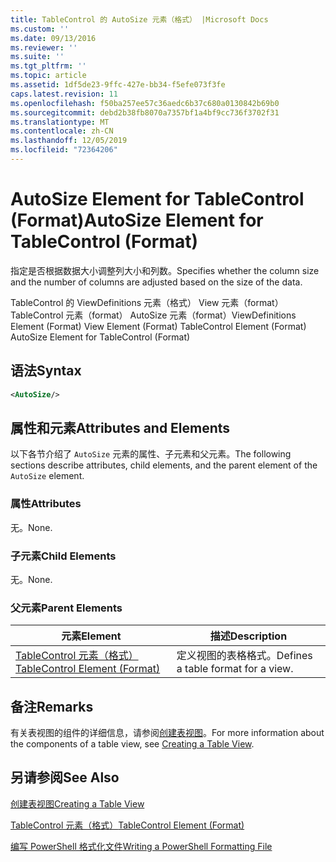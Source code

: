 ```yaml
---
title: TableControl 的 AutoSize 元素（格式） |Microsoft Docs
ms.custom: ''
ms.date: 09/13/2016
ms.reviewer: ''
ms.suite: ''
ms.tgt_pltfrm: ''
ms.topic: article
ms.assetid: 1df5de23-9ffc-427e-bb34-f5efe073f3fe
caps.latest.revision: 11
ms.openlocfilehash: f50ba257ee57c36aedc6b37c680a0130842b69b0
ms.sourcegitcommit: debd2b38fb8070a7357bf1a4bf9cc736f3702f31
ms.translationtype: MT
ms.contentlocale: zh-CN
ms.lasthandoff: 12/05/2019
ms.locfileid: "72364206"
---
```

# <a name="autosize-element-for-tablecontrol-format"></a><span data-ttu-id="29e7e-102">AutoSize Element for TableControl (Format)</span><span class="sxs-lookup"><span data-stu-id="29e7e-102">AutoSize Element for TableControl (Format)</span></span>

<span data-ttu-id="29e7e-103">指定是否根据数据大小调整列大小和列数。</span><span class="sxs-lookup"><span data-stu-id="29e7e-103">Specifies whether the column size and the number of columns are adjusted based on the size of the data.</span></span>

<span data-ttu-id="29e7e-104">TableControl 的 ViewDefinitions 元素（格式） View 元素（format） TableControl 元素（format） AutoSize 元素（format）</span><span class="sxs-lookup"><span data-stu-id="29e7e-104">ViewDefinitions Element (Format) View Element (Format) TableControl Element (Format) AutoSize Element for TableControl (Format)</span></span>

## <a name="syntax"></a><span data-ttu-id="29e7e-105">语法</span><span class="sxs-lookup"><span data-stu-id="29e7e-105">Syntax</span></span>

```xml
<AutoSize/>
```

## <a name="attributes-and-elements"></a><span data-ttu-id="29e7e-106">属性和元素</span><span class="sxs-lookup"><span data-stu-id="29e7e-106">Attributes and Elements</span></span>

<span data-ttu-id="29e7e-107">以下各节介绍了 `AutoSize` 元素的属性、子元素和父元素。</span><span class="sxs-lookup"><span data-stu-id="29e7e-107">The following sections describe attributes, child elements, and the parent element of the `AutoSize` element.</span></span>

### <a name="attributes"></a><span data-ttu-id="29e7e-108">属性</span><span class="sxs-lookup"><span data-stu-id="29e7e-108">Attributes</span></span>

<span data-ttu-id="29e7e-109">无。</span><span class="sxs-lookup"><span data-stu-id="29e7e-109">None.</span></span>

### <a name="child-elements"></a><span data-ttu-id="29e7e-110">子元素</span><span class="sxs-lookup"><span data-stu-id="29e7e-110">Child Elements</span></span>

<span data-ttu-id="29e7e-111">无。</span><span class="sxs-lookup"><span data-stu-id="29e7e-111">None.</span></span>

### <a name="parent-elements"></a><span data-ttu-id="29e7e-112">父元素</span><span class="sxs-lookup"><span data-stu-id="29e7e-112">Parent Elements</span></span>

|<span data-ttu-id="29e7e-113">元素</span><span class="sxs-lookup"><span data-stu-id="29e7e-113">Element</span></span>|<span data-ttu-id="29e7e-114">描述</span><span class="sxs-lookup"><span data-stu-id="29e7e-114">Description</span></span>|
|-------------|-----------------|
|[<span data-ttu-id="29e7e-115">TableControl 元素（格式）</span><span class="sxs-lookup"><span data-stu-id="29e7e-115">TableControl Element (Format)</span></span>](./tablecontrol-element-format.md)|<span data-ttu-id="29e7e-116">定义视图的表格格式。</span><span class="sxs-lookup"><span data-stu-id="29e7e-116">Defines a table format for a view.</span></span>|

## <a name="remarks"></a><span data-ttu-id="29e7e-117">备注</span><span class="sxs-lookup"><span data-stu-id="29e7e-117">Remarks</span></span>

<span data-ttu-id="29e7e-118">有关表视图的组件的详细信息，请参阅[创建表视图](./creating-a-table-view.md)。</span><span class="sxs-lookup"><span data-stu-id="29e7e-118">For more information about the components of a table view, see [Creating a Table View](./creating-a-table-view.md).</span></span>

## <a name="see-also"></a><span data-ttu-id="29e7e-119">另请参阅</span><span class="sxs-lookup"><span data-stu-id="29e7e-119">See Also</span></span>

[<span data-ttu-id="29e7e-120">创建表视图</span><span class="sxs-lookup"><span data-stu-id="29e7e-120">Creating a Table View</span></span>](./creating-a-table-view.md)

[<span data-ttu-id="29e7e-121">TableControl 元素（格式）</span><span class="sxs-lookup"><span data-stu-id="29e7e-121">TableControl Element (Format)</span></span>](./tablecontrol-element-format.md)

[<span data-ttu-id="29e7e-122">编写 PowerShell 格式化文件</span><span class="sxs-lookup"><span data-stu-id="29e7e-122">Writing a PowerShell Formatting File</span></span>](./writing-a-powershell-formatting-file.md)

